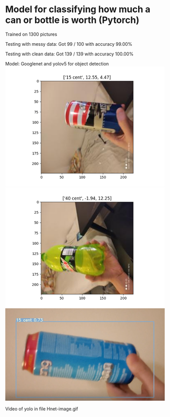 # Model for classifying how much a can or bottle is worth (Pytorch)
Trained on 1300 pictures

Testing with messy data:    Got 99 / 100 with accuracy 99.00%  

Testing with clean data:    Got 139 / 139 with accuracy 100.00%  

Model: Googlenet and yolov5 for object detection  
![alt text](https://github.com/LaihoE/PanttiCV/blob/main/15_cent_example.png?raw=true)
![alt text](https://github.com/LaihoE/PanttiCV/blob/main/40_cent_example.png?raw=true)
![alt text](https://github.com/LaihoE/PanttiCV/blob/main/yolopic.png?raw=true)

Video of yolo in file Hnet-image.gif
